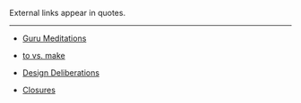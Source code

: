 External links appear in quotes.
***

* [Guru Meditations](https://github.com/red/red/wiki/Guru-Meditations)

* [to vs. make](https://github.com/red/red/wiki/%60to%60-vs-%60make%60)

* [Design Deliberations](https://github.com/red/red/wiki/Design-Deliberations)

* [Closures](https://github.com/red/red/wiki/Closures)